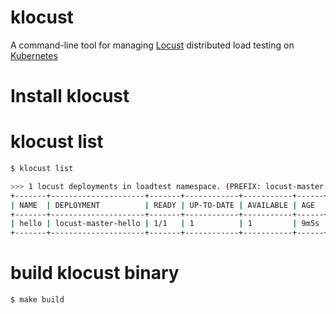 # klocust
A command-line tool for managing [Locust](https://locust.io/) distributed load testing on [Kubernetes](https://kubernetes.io/)

# Install klocust

# klocust list
```bash
$ klocust list

>>> 1 locust deployments in loadtest namespace. (PREFIX: locust-master-)
+-------+---------------------+-------+------------+-----------+------+
| NAME  | DEPLOYMENT          | READY | UP-TO-DATE | AVAILABLE | AGE  |
+-------+---------------------+-------+------------+-----------+------+
| hello | locust-master-hello | 1/1   | 1          | 1         | 9m5s |
+-------+---------------------+-------+------------+-----------+------+
```

# build klocust binary
```bash
$ make build
```
